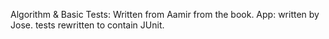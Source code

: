 Algorithm & Basic Tests: Written from Aamir from the book. App: written by Jose. tests rewritten to contain JUnit.